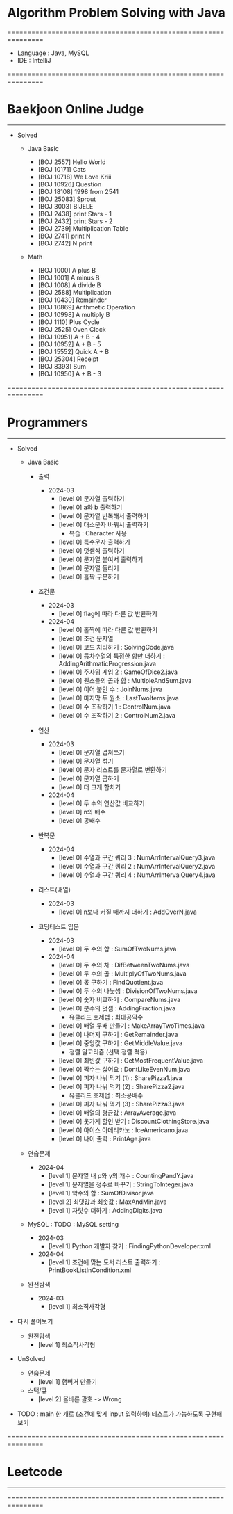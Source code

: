 # Algorithm Problem Solving with Java
===============================================================

- Language : Java, MySQL
- IDE : IntelliJ

===============================================================
# Baekjoon Online Judge
--------------------------------------------------------------
- Solved

  - Java Basic
    - [BOJ 2557] Hello World
    - [BOJ 10171] Cats
    - [BOJ 10718] We Love Kriii
    - [BOJ 10926] Question
    - [BOJ 18108] 1998 from 2541
    - [BOJ 25083] Sprout
    - [BOJ 3003] BIJELE
    - [BOJ 2438] print Stars - 1
    - [BOJ 2432] print Stars - 2
    - [BOJ 2739] Multiplication Table
    - [BOJ 2741] print N
    - [BOJ 2742] N print
     
  - Math
    - [BOJ 1000] A plus B
    - [BOJ 1001] A minus B
    - [BOJ 1008] A divide B
    - [BOJ 2588] Multiplication
    - [BOJ 10430] Remainder
    - [BOJ 10869] Arithmetic Operation
    - [BOJ 10998] A multiply B
    - [BOJ 1110] Plus Cycle
    - [BOJ 2525] Oven Clock
    - [BOJ 10951] A + B - 4
    - [BOJ 10952] A + B - 5
    - [BOJ 15552] Quick A + B
    - [BOJ 25304] Receipt
    - [BOJ 8393] Sum
    - [BOJ 10950] A + B - 3
  
===============================================================
# Programmers
---------------------------------------------------------------
- Solved
  * Java Basic
    - 출력
      - 2024-03
        - [level 0] 문자열 출력하기
        - [level 0] a와 b 출력하기
        - [level 0] 문자열 반복해서 출력하기
        - [level 0] 대소문자 바꿔서 출력하기
          - 복습 : Character 사용
        - [level 0] 특수문자 출력하기
        - [level 0] 덧셈식 출력하기
        - [level 0] 문자열 붙여서 출력하기
        - [level 0] 문자열 돌리기
        - [level 0] 홀짝 구분하기

    - 조건문
      - 2024-03
        - [level 0] flag에 따라 다른 값 반환하기
      - 2024-04
        - [level 0] 홀짝에 따라 다른 값 반환하기
        - [level 0] 조건 문자열
        - [level 0] 코드 처리하기 : SolvingCode.java
        - [level 0] 등차수열의 특정한 항만 더하기 : AddingArithmaticProgression.java
        - [level 0] 주사위 게임 2 : GameOfDice2.java
        - [level 0] 원소들의 곱과 합 : MultipleAndSum.java
        - [level 0] 이어 붙인 수 : JoinNums.java
        - [level 0] 마지막 두 원소 : LastTwoItems.java
        - [level 0] 수 조작하기 1 : ControlNum.java
        - [level 0] 수 조작하기 2 : ControlNum2.java
        
    - 연산
      - 2024-03
        - [level 0] 문자열 겹쳐쓰기
        - [level 0] 문자열 섞기
        - [level 0] 문자 리스트를 문자열로 변환하기
        - [level 0] 문자열 곱하기
        - [level 0] 더 크게 합치기
      - 2024-04
        - [level 0] 두 수의 연산값 비교하기
        - [level 0] n의 배수
        - [level 0] 공배수
 
    - 반복문
      - 2024-04
        - [level 0] 수열과 구간 쿼리 3 : NumArrIntervalQuery3.java
        - [level 0] 수열과 구간 쿼리 2 : NumArrIntervalQuery2.java
        - [level 0] 수열과 구간 쿼리 4 : NumArrIntervalQuery4.java
    
    - 리스트(배열)
      - 2024-03
        - [level 0] n보다 커질 때까지 더하기 : AddOverN.java
        
    - 코딩테스트 입문
      - 2024-03
        - [level 0] 두 수의 합 : SumOfTwoNums.java 
      - 2024-04
        - [level 0] 두 수의 차 : DifBetweenTwoNums.java
        - [level 0] 두 수의 곱 : MultiplyOfTwoNums.java
        - [level 0] 몫 구하기 : FindQuotient.java
        - [level 0] 두 수의 나눗셈 : DivisionOfTwoNums.java
        - [level 0] 숫자 비교하기 : CompareNums.java
        - [level 0] 분수의 덧셈 : AddingFraction.java
          - 유클리드 호제법 : 최대공약수
        - [level 0] 배열 두배 만들기 : MakeArrayTwoTimes.java
        - [level 0] 나머지 구하기 : GetRemainder.java
        - [level 0] 중앙값 구하기 : GetMiddleValue.java
          - 정렬 알고리즘 (선택 정렬 적용)
        - [level 0] 최빈값 구하기 : GetMostFrequentValue.java
        - [level 0] 짝수는 싫어요 : DontLikeEvenNum.java
        - [level 0] 피자 나눠 먹기 (1) : SharePizza1.java
        - [level 0] 피자 나눠 먹기 (2) : SharePizza2.java
          - 유클리드 호제법 : 최소공배수
        - [level 0] 피자 나눠 먹기 (3) : SharePizza3.java
        - [level 0] 배열의 평균값 : ArrayAverage.java
        - [level 0] 옷가게 할인 받기 : DiscountClothingStore.java
        - [level 0] 아이스 아메리카노 : IceAmericano.java
        - [level 0] 나이 출력 : PrintAge.java

  * 연습문제
    - 2024-04
      - [level 1] 문자열 내 p와 y의 개수 : CountingPandY.java
      - [level 1] 문자열을 정수로 바꾸기 : StringToInteger.java
      - [level 1] 약수의 합 : SumOfDivisor.java
      - [level 2] 최댓값과 최솟값 : MaxAndMin.java
      - [level 1] 자릿수 더하기 : AddingDigits.java
  
  * MySQL : TODO : MySQL setting
    - 2024-03
      - [level 1] Python 개발자 찾기 : FindingPythonDeveloper.xml
    - 2024-04
      - [level 1] 조건에 맞는 도서 리스트 출력하기 : PrintBookListInCondition.xml

  * 완전탐색
    - 2024-03
      - [level 1] 최소직사각형


- 다시 풀어보기
  - 완전탐색
    - [level 1] 최소직사각형

- UnSolved
  - 연습문제
    - [level 1] 햄버거 만들기
  - 스택/큐
    - [level 2] 올바른 괄호 -> Wrong

- TODO : main 한 개로 (조건에 맞게 input 입력하여) 테스트가 가능하도록 구현해보기

===============================================================
# Leetcode
---------------------------------------------------------------

===============================================================
